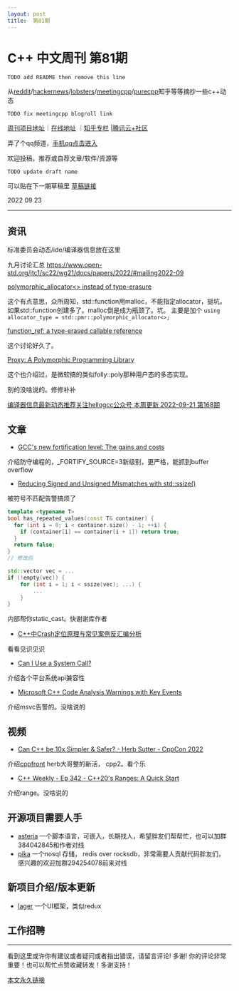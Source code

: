 ```yaml
---
layout: post
title:  第81期
---
```

# C++ 中文周刊 第81期

`TODO add README then remove this line`

从[reddit](https://www.reddit.com/r/cpp/)/[hackernews](https://news.ycombinator.com/)/[lobsters](https://lobste.rs/)/[meetingcpp](https://www.meetingcpp.com/blog/blogroll/)/[purecpp](http://www.purecpp.cn/)知乎等等摘抄一些c++动态

`TODO fix meetingcpp blogroll link`

[周刊项目地址](https://github.com/wanghenshui/cppweeklynews)｜[在线地址](https://wanghenshui.github.io/cppweeklynews/) ｜[知乎专栏](https://www.zhihu.com/column/jieyaren) |[腾讯云+社区](https://cloud.tencent.com/developer/column/92884)

弄了个qq频道，[手机qq点击进入](https://qun.qq.com/qqweb/qunpro/share?_wv=3&_wwv=128&inviteCode=xzjHQ&from=246610&biz=ka)

欢迎投稿，推荐或自荐文章/软件/资源等

`TODO update draft name`

可以贴在下一期草稿里 [草稿链接](https://github.com/wanghenshui/cppweeklynews/pull/81)

2022 09 23

---

## 资讯

标准委员会动态/ide/编译器信息放在这里

九月讨论汇总 https://www.open-std.org/jtc1/sc22/wg21/docs/papers/2022/#mailing2022-09

[polymorphic_allocator<> instead of type-erasure](https://www.open-std.org/jtc1/sc22/wg21/docs/papers/2022/p0987r1.pdf)

这个有点意思，众所周知，std::function用malloc，不能指定allocator，挺坑。如果std::function创建多了。malloc倒是成为瓶颈了。坑。
主要是加个 `using allocator_type = std::pmr::polymorphic_allocator<>;`

[function_ref: a type-erased callable reference](https://www.open-std.org/jtc1/sc22/wg21/docs/papers/2022/p0792r11.html)

这个讨论好久了。

[Proxy: A Polymorphic Programming Library](https://www.open-std.org/jtc1/sc22/wg21/docs/papers/2022/p0957r9.pdf)

这个也介绍过，是微软搞的类似folly::poly那种用户态的多态实现。

别的没啥说的。修修补补

[编译器信息最新动态推荐关注hellogcc公众号 本周更新 2022-09-21 第168期](https://github.com/hellogcc/osdt-weekly/blob/master/weekly-2022/2022-09-21.md)


## 文章


- [GCC's new fortification level: The gains and costs](https://developers.redhat.com/articles/2022/09/17/gccs-new-fortification-level#)

介绍防守编程的，_FORTIFY_SOURCE=3新级别，更严格，能抓到buffer overflow

- [Reducing Signed and Unsigned Mismatches with std::ssize() ](https://www.cppstories.com/2022/ssize-cpp20/)

被符号不匹配告警搞烦了

```cpp
template <typename T>
bool has_repeated_values(const T& container) {
  for (int i = 0; i < container.size() - 1; ++i) {
    if (container[i] == container[i + 1]) return true;
  }
  return false;
}
// 修改后

std::vector vec = ...
if (!empty(vec)) {
    for (int i = 1; i < ssize(vec); ...) {
        ...
    }
}

```
内部帮你static_cast。快谢谢库作者

- [C++中Crash定位原理与常见案例反汇编分析](https://zhuanlan.zhihu.com/p/412102389)

看看见识见识

- [Can I Use a System Call?](https://justine.lol/cosmopolitan/functions.html)

介绍各个平台系统api兼容性

- [Microsoft C++ Code Analysis Warnings with Key Events](https://devblogs.microsoft.com/cppblog/microsoft-cpp-code-analysis-warnings-with-key-events/)

介绍msvc告警的。没啥说的
## 视频

- [Can C++ be 10x Simpler & Safer? - Herb Sutter - CppCon 2022](https://www.youtube.com/watch?v=ELeZAKCN4tY)

介绍[cppfront](https://github.com/hsutter/cppfront) herb大哥整的新活， cpp2。看个乐

- [C++ Weekly - Ep 342 - C++20's Ranges: A Quick Start](https://www.youtube.com/watch?v=sZy9XcGHmI4)

介绍range。没啥说的

## 开源项目需要人手

- [asteria](https://github.com/lhmouse/asteria) 一个脚本语言，可嵌入，长期找人，希望胖友们帮帮忙，也可以加群384042845和作者对线
- [pika](https://github.com/OpenAtomFoundation/pika) 一个nosql 存储， redis over rocksdb，非常需要人贡献代码胖友们， 感兴趣的欢迎加群294254078前来对线

## 新项目介绍/版本更新
- [lager](https://github.com/arximboldi/lager) 一个UI框架，类似redux
## 工作招聘

---

看到这里或许你有建议或者疑问或者指出错误，请留言评论! 多谢!  你的评论非常重要！也可以帮忙点赞收藏转发！多谢支持！

[本文永久链接](https://wanghenshui.github.io/cppweeklynews/posts/081.html)
